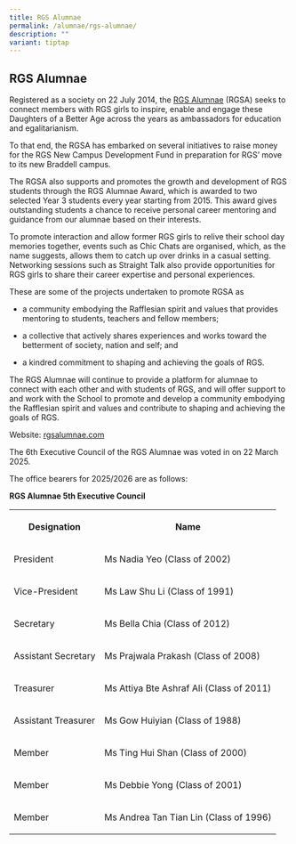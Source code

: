 ```yaml
---
title: RGS Alumnae
permalink: /alumnae/rgs-alumnae/
description: ""
variant: tiptap
---
```

<h2>RGS Alumnae</h2>
<p>Registered as a society on 22 July 2014, the&nbsp;<a href="http://rgsalumnae.com/" rel="noopener noreferrer nofollow" target="_blank">RGS Alumnae</a>&nbsp;(RGSA) seeks to connect
members with RGS girls to inspire, enable and engage these Daughters of
a Better Age across the years as ambassadors for education and egalitarianism.</p>
<p>To that end, the RGSA has embarked on several initiatives to raise money
for the RGS New Campus Development Fund in preparation for RGS’ move to
its new Braddell campus.</p>
<p>The RGSA also supports and promotes the growth and development of RGS
students through the RGS Alumnae Award, which is awarded to two selected
Year 3 students every year starting from 2015. This award gives outstanding
students a chance to receive personal career mentoring and guidance from
our alumnae based on their interests.</p>
<p>To promote interaction and allow former RGS girls to relive their school
day memories together, events such as Chic Chats are organised, which,
as the name suggests, allows them to catch up over drinks in a casual setting.
Networking sessions such as Straight Talk also provide opportunities for
RGS girls to share their career expertise and personal experiences.</p>
<p>These are some of the projects undertaken to promote RGSA as</p>
<ul data-tight="true" class="tight">
<li>
<p>a community embodying the Rafflesian spirit and values that provides mentoring
to students, teachers and fellow members;</p>
</li>
<li>
<p>a collective that actively shares experiences and works toward the betterment
of society, nation and self; and</p>
</li>
<li>
<p>a kindred commitment to shaping and achieving the goals of RGS.</p>
</li>
</ul>
<p>The RGS Alumnae will continue to provide a platform for alumnae to connect
with each other and with students of RGS, and will offer support to and
work with the School to promote and develop a community embodying the Rafflesian
spirit and values and contribute to shaping and achieving the goals of
RGS.</p>
<p>Website:&nbsp;<a href="http://rgsalumnae.com/" rel="noopener noreferrer nofollow" target="_blank">rgsalumnae.com</a>
</p>
<p>The 6th Executive Council of the RGS Alumnae was voted in on 22 March
2025.</p>
<p>The office bearers for 2025/2026 are as follows:</p>
<p><strong>RGS Alumnae 5th Executive Council</strong>
</p>
<table style="minWidth: 50px">
<colgroup>
<col>
<col>
</colgroup>
<tbody>
<tr>
<th rowspan="1" colspan="1">
<p>Designation</p>
</th>
<th rowspan="1" colspan="1">
<p>Name</p>
</th>
</tr>
<tr>
<td rowspan="1" colspan="1">
<p>President</p>
</td>
<td rowspan="1" colspan="1">
<p>Ms Nadia Yeo (Class of 2002)</p>
</td>
</tr>
<tr>
<td rowspan="1" colspan="1">
<p>Vice-President</p>
</td>
<td rowspan="1" colspan="1">
<p>Ms Law Shu Li (Class of 1991)</p>
</td>
</tr>
<tr>
<td rowspan="1" colspan="1">
<p>Secretary</p>
</td>
<td rowspan="1" colspan="1">
<p>Ms Bella Chia (Class of 2012)</p>
</td>
</tr>
<tr>
<td rowspan="1" colspan="1">
<p>Assistant Secretary</p>
</td>
<td rowspan="1" colspan="1">
<p>Ms Prajwala Prakash (Class of 2008)</p>
</td>
</tr>
<tr>
<td rowspan="1" colspan="1">
<p>Treasurer</p>
</td>
<td rowspan="1" colspan="1">
<p>Ms Attiya Bte Ashraf Ali (Class of 2011)</p>
</td>
</tr>
<tr>
<td rowspan="1" colspan="1">
<p>Assistant Treasurer</p>
</td>
<td rowspan="1" colspan="1">
<p>Ms Gow Huiyian (Class of 1988)</p>
</td>
</tr>
<tr>
<td rowspan="1" colspan="1">
<p>Member</p>
</td>
<td rowspan="1" colspan="1">
<p>Ms Ting Hui Shan (Class of 2000)</p>
</td>
</tr>
<tr>
<td rowspan="1" colspan="1">
<p>Member</p>
</td>
<td rowspan="1" colspan="1">
<p>Ms Debbie Yong (Class of 2001)</p>
</td>
</tr>
<tr>
<td rowspan="1" colspan="1">
<p>Member</p>
</td>
<td rowspan="1" colspan="1">
<p>Ms Andrea Tan Tian Lin (Class of 1996)</p>
</td>
</tr>
</tbody>
</table>
<p></p>